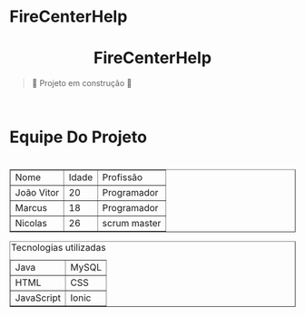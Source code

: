 # FireCenterHelp
<h1 align="center">FireCenterHelp </h1>


> :construction: Projeto em construção :construction:
<table border="1">
<br>
<h1>Equipe Do Projeto<h1>
    <tr>
        <td>Nome</td>
        <td>Idade</td>
        <td>Profissão</td>
    </tr>
    <tr>
        <td>João Vitor</td>
        <td>20</td>
        <td>Programador</td>
    </tr>
    <tr>
        <td>Marcus</td>
        <td>18</td>
        <td>Programador</td>
    </tr>
    <tr>
        <td>Nicolas</td>
        <td>26</td>
        <td>scrum master</td>
    </tr>
</table>

<table border="1">
    <caption>Tecnologias utilizadas</caption>
    <tr>
        <td>Java</td>
        <td>MySQL</td>
    </tr>
    <tr>
        <td>HTML</td>
        <td>CSS</td>
    </tr>
    <tr>
        <td>JavaScript</td>
        <td>Ionic</td>
    </tr>
</table>

